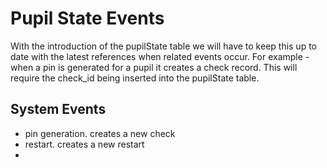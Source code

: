 # Pupil State Events

With the introduction of the pupilState table we will have to keep this up to date with the latest
references when related events occur.  For example - when a pin is generated for a pupil it creates a check record.  This will require the check_id being inserted into the pupilState table.

## System Events

- pin generation.  creates a new check
- restart. creates a new restart
-
